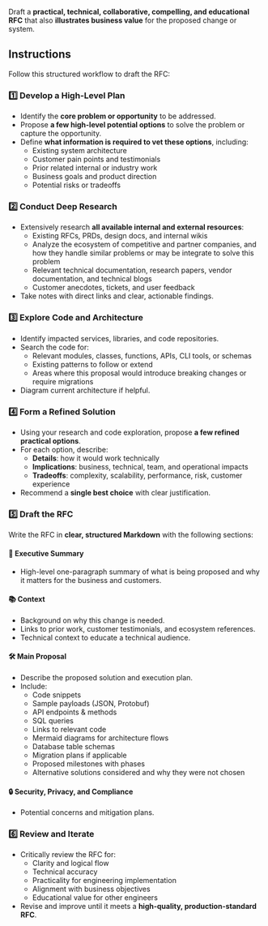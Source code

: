 Draft a **practical, technical, collaborative, compelling, and educational RFC** that also **illustrates business value** for the proposed change or system.

## Instructions

Follow this structured workflow to draft the RFC:

### 1️⃣ Develop a High-Level Plan

- Identify the **core problem or opportunity** to be addressed.
- Propose **a few high-level potential options** to solve the problem or capture the opportunity.
- Define **what information is required to vet these options**, including:
  - Existing system architecture
  - Customer pain points and testimonials
  - Prior related internal or industry work
  - Business goals and product direction
  - Potential risks or tradeoffs

### 2️⃣ Conduct Deep Research

- Extensively research **all available internal and external resources**:
  - Existing RFCs, PRDs, design docs, and internal wikis
  - Analyze the ecosystem of competitive and partner companies, and how they handle similar problems or may be integrate to solve this problem
  - Relevant technical documentation, research papers, vendor documentation, and technical blogs
  - Customer anecdotes, tickets, and user feedback
- Take notes with direct links and clear, actionable findings.

### 3️⃣ Explore Code and Architecture

- Identify impacted services, libraries, and code repositories.
- Search the code for:
  - Relevant modules, classes, functions, APIs, CLI tools, or schemas
  - Existing patterns to follow or extend
  - Areas where this proposal would introduce breaking changes or require migrations
- Diagram current architecture if helpful.

### 4️⃣ Form a Refined Solution

- Using your research and code exploration, propose **a few refined practical options**.
- For each option, describe:
  - **Details**: how it would work technically
  - **Implications**: business, technical, team, and operational impacts
  - **Tradeoffs**: complexity, scalability, performance, risk, customer experience
- Recommend a **single best choice** with clear justification.

### 5️⃣ Draft the RFC

Write the RFC in **clear, structured Markdown** with the following sections:

#### 📌 Executive Summary
- High-level one-paragraph summary of what is being proposed and why it matters for the business and customers.

#### 📚 Context
- Background on why this change is needed.
- Links to prior work, customer testimonials, and ecosystem references.
- Technical context to educate a technical audience.

#### 🛠️ Main Proposal
- Describe the proposed solution and execution plan.
- Include:
  - Code snippets
  - Sample payloads (JSON, Protobuf)
  - API endpoints & methods
  - SQL queries
  - Links to relevant code
  - Mermaid diagrams for architecture flows
  - Database table schemas
  - Migration plans if applicable
  - Proposed milestones with phases
  - Alternative solutions considered and why they were not chosen

#### 🔒 Security, Privacy, and Compliance
- Potential concerns and mitigation plans.

### 6️⃣ Review and Iterate

- Critically review the RFC for:
  - Clarity and logical flow
  - Technical accuracy
  - Practicality for engineering implementation
  - Alignment with business objectives
  - Educational value for other engineers
- Revise and improve until it meets a **high-quality, production-standard RFC**.
